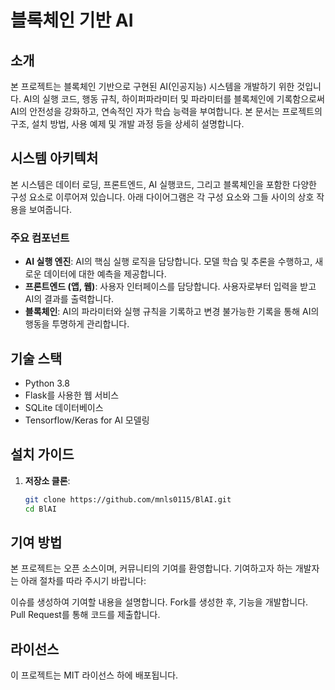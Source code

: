 # 블록체인 기반 AI

## 소개
본 프로젝트는 블록체인 기반으로 구현된 AI(인공지능) 시스템을 개발하기 위한 것입니다.
AI의 실행 코드, 행동 규칙, 하이퍼파라미터 및 파라미터를 블록체인에 기록함으로써 AI의 안전성을 강화하고, 연속적인 자가 학습 능력을 부여합니다.
본 문서는 프로젝트의 구조, 설치 방법, 사용 예제 및 개발 과정 등을 상세히 설명합니다.

## 시스템 아키텍처
본 시스템은 데이터 로딩, 프론트엔드, AI 실행코드, 그리고 블록체인을 포함한 다양한 구성 요소로 이루어져 있습니다. 아래 다이어그램은 각 구성 요소와 그들 사이의 상호 작용을 보여줍니다.

### 주요 컴포넌트
- **AI 실행 엔진**: AI의 핵심 실행 로직을 담당합니다. 모델 학습 및 추론을 수행하고, 새로운 데이터에 대한 예측을 제공합니다.
- **프론트엔드 (앱, 웹)**: 사용자 인터페이스를 담당합니다. 사용자로부터 입력을 받고 AI의 결과를 출력합니다.
- **블록체인**: AI의 파라미터와 실행 규칙을 기록하고 변경 불가능한 기록을 통해 AI의 행동을 투명하게 관리합니다.

## 기술 스택
- Python 3.8
- Flask를 사용한 웹 서비스
- SQLite 데이터베이스
- Tensorflow/Keras for AI 모델링

## 설치 가이드
1. **저장소 클론**:
   ```bash
   git clone https://github.com/mnls0115/BlAI.git
   cd BlAI

## 기여 방법
본 프로젝트는 오픈 소스이며, 커뮤니티의 기여를 환영합니다. 기여하고자 하는 개발자는 아래 절차를 따라 주시기 바랍니다:

이슈를 생성하여 기여할 내용을 설명합니다.
Fork를 생성한 후, 기능을 개발합니다.
Pull Request를 통해 코드를 제출합니다.

## 라이선스
이 프로젝트는 MIT 라이선스 하에 배포됩니다.
